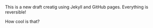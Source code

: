 This is a new draft creatig using Jekyll and GitHub pages. Everything is reversible!

How cool is that?
